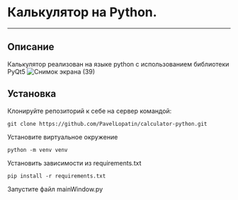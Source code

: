 # Калькулятор на Python.
____

## Описание
Калькулятор реализован на языке python с использованием библиотеки PyQt5
![Снимок экрана (39)](https://user-images.githubusercontent.com/71173180/137199234-2711f77a-15a8-4162-b0a3-05cd0bb800d0.png)



## Установка
Клонируйте репозиторий к себе на сервер командой:
```
git clone https://github.com/PavelLopatin/calculator-python.git
```
Установите виртуальное окружение
```
python -m venv venv
```
Установить зависимости из requirements.txt
```
pip install -r requirements.txt
```
Запустите файл mainWindow.py
